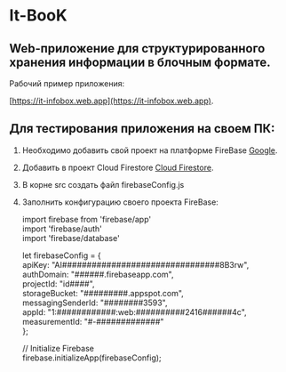 # It-BooK

## Web-приложение для структурированного хранения информации в блочным формате.

Рабочий пример приложения:

[https://it-infobox.web.app](https://it-infobox.web.app).


## Для тестирования приложения на своем ПК:

1. Необходимо добавить свой проект на платформе FireBase [Google](https://firebase.google.com/).
2. Добавить в проект Cloud Firestore [Cloud Firestore](https://firebase.google.com/docs/firestore).
3. В корне src создать файл firebaseConfig.js
4. Заполнить конфигурацию своего проекта FireBase:

    import firebase from 'firebase/app'   
    import 'firebase/auth'    
    import 'firebase/database'    
      
    let firebaseConfig = {    
    apiKey: "AI################################8B3rw",    
    authDomain: "######.firebaseapp.com",   
    projectId: "id####",    
    storageBucket: "#########.appspot.com",    
    messagingSenderId: "########3593",    
    appId: "1:############:web:##########2416######4c",   
    measurementId: "#-#############"   
    };    
    
    // Initialize Firebase    
    firebase.initializeApp(firebaseConfig);   
